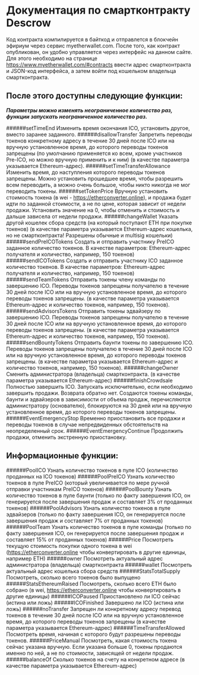 Документация по смартконтракту Descrow
===================

Код контракта компилируется в байткод и отправлется в блокчейн эфириум через сервис myetherwallet.com. После того, как контракт опубликован, он удобно управляется через интерфейс на данном сайте. Для этого необходимо на странице https://www.myetherwallet.com/#contracts ввести адрес смартконтракта и JSON-код интерфейса, а затем войти под кошельком владельца смартконтракта.

После этого доступны следующие функции:
-------------
***Параметры можно изменять неограниченное количество раз, функции запускать неограниченное количество раз.***

######setTimeEnd
Изменить время окончания ICO, установить другое, вместо заранее заданного.
######disallowTransfer
Запретить переводы токенов конкретному адресу в течение 30 дней после ICO или на вручную установленное время, до которого переводы токенов запрещены (по умолчанию применяется ко всем, кроме участников Pre-ICO, но можно вручную применить и к ним) (в качестве параметра указывается Ethereum-адрес). 
######setTimeTransferAllowance
Изменить время, до наступления которого переводы токенов запрещены. Можно установить прошедшее время, чтобы разрешить всем переводить, а можно очень большое, чтобы никто никогда не мог переводить токены.
######setTokenPrice
Вручную установить стоимость токена (в wei - https://etherconverter.online), и продажа будет идти по заданной стоимости, а не по цене, которая зависит от недели продажи. Установить значение на 0, чтобы отменить и стоимость и дальше зависела от недели продажи.
######changeWallet
Указать другой кошелек сбора средств (на который поступают ETH при покупке токенов) (в качестве параметра указывается Ethereum-адрес кошелька, но не смартконтракта! Разрешены обычные и multisig кошельки)
######sendPreICOTokens
Создать и отправить участнику PreICO заданное количество токенов. В качестве параметров: Ethereum-адрес получателя и количество, например, 150 токенов)
######sendICOTokens
Создать и отправить участнику ICO заданное количество токенов. В качестве параметров: Ethereum-адрес получателя и количество, например, 150 токенов)
######sendTeamTokens
Отправить токены члену команды по завершению ICO. Переводы токенов запрещены получателю в течение 30 дней после ICO или на вручную установленное время, до которого переводы токенов запрещены. (в качестве параметра указывается Ethereum-адрес и количество токенов, например, 150 токенов). 
######sendAdvisorsTokens
Отправить токены эдвайзеру по завершению ICO. Переводы токенов запрещены получателю в течение 30 дней после ICO или на вручную установленное время, до которого переводы токенов запрещены. (в качестве параметра указывается Ethereum-адрес и количество токенов, например, 150 токенов). 
######sendBountyTokens
Отправить баунти токены по завершению ICO. Переводы токенов запрещены получателю в течение 30 дней после ICO или на вручную установленное время, до которого переводы токенов запрещены. (в качестве параметра указывается Ethereum-адрес и количество токенов, например, 150 токенов). 
######changeOwner
Сменить администратора (владельца) смартконтракта. (в качестве параметра указывается Ethereum-адрес)
######finishCrowdsale
Полностью завершить ICO. Запускать исключительно, если необходимо завершить продажи. Возврата обратно нет. Создаются токены команды, баунти и эдвайзеров в зависимости от объема продаж, перечисляются администратору (основателю), блокируются на 30 дней или на вручную установленное время, до которого переводы токенов запрещены.
######EventEmergencyStop
Временно приостановить все продажи и переводы токенов в случае непредвиденных обстоятельств на неопределенный срок.
######EventEmergencyContinue
Продолжить продажи, отменить экстренную приостановку.

Информационные функции:
----------
######PoolICO
Узнать количество токенов в пуле ICO (количество проданных на ICO токенов)
######PoolPreICO
Узнать количество токенов в пуле PreICO (который увеличивается по мере ручной отправки участникам PreICO токенов)
######PoolBounty
Узнать количество токенов в пуле баунти (только по факту завершения ICO, он генерируется после завершения продаж и составляет 3% от проданных токенов)
######PoolAdvisors
Узнать количество токенов в пуле эдвайзеров (только по факту завершения ICO, он генерируется после завершения продаж и составляет 7% от проданных токенов)
######PoolTeam
Узнать количество токенов в пуле команды (только по факту завершения ICO, он генерируется после завершения продаж и составляет 15% от проданных токенов)
######Price
Посмотреть текущую стоимость покупки одного токена в wei (https://etherconverter.online чтобы конвертировать в другие единицы, например ETH)
######owner
Посмотреть актуальный адрес администратора (владельца) смартконтракта
######wallet
Посмотреть актуальный адрес кошелька сбора средств
######StatsTotalSupply
Посмотреть, сколько всего токенов было выпущено
######StatsEthereumRaised
Посмотреть, сколько всего ETH было собрано (в wei, https://etherconverter.online чтобы конвертировать в другие единицы)
######ICOPaused
Приостановлено ли ICO сейчас (истина или ложь)
######ICOFinished
Завершено ли ICO (истина или ложь)
######noTransfer
Запрещен ли конкретному адресу перевод токенов в течение 30 дней после ICO или на вручную установленное время, до которого переводы токенов запрещены (в качестве параметра указывается Ethereum-адрес)
######TimeTransferAllowed
Посмотреть время, начиная с которого будут разрешены переводы токенов.
######PriceManual
Посмотреть, какая стоимость токена сейчас указана вручную. Если указана больше 0, токены продаются именно по ней, а не по стоимости, зависящей от недели продаж.
######balanceOf
Сколько токенов на счету на конкретном адресе (в качестве параметра указывается Ethereum-адрес)
